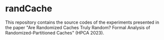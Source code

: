 # randCache

This repository contains the source codes of the experiments presented in the paper "Are Randomized Caches Truly Random? Formal Analysis of Randomized-Partitioned Caches" (HPCA 2023).




